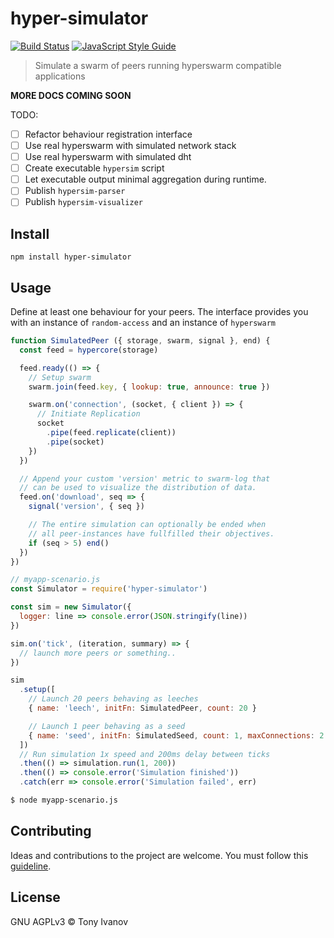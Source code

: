 # hyper-simulator

[![Build Status](https://travis-ci.org/decentstack/hyper-simulator.svg?branch=master)](https://travis-ci.org/decentstack/hyper-simulator)
[![JavaScript Style Guide](https://img.shields.io/badge/code_style-standard-brightgreen.svg)](https://standardjs.com)

> Simulate a swarm of peers running hyperswarm compatible applications

**MORE DOCS COMING SOON**

TODO:

- [ ] Refactor behaviour registration interface
- [ ] Use real hyperswarm with simulated network stack
- [ ] Use real hyperswarm with simulated dht
- [ ] Create executable `hypersim` script
- [ ] Let executable output minimal aggregation during runtime.
- [ ] Publish `hypersim-parser`
- [ ] Publish `hypersim-visualizer`

## <a name="install"></a> Install

```
npm install hyper-simulator
```

## <a name="usage"></a> Usage

Define at least one behaviour for your peers.
The interface provides you with an instance of `random-access` and
an instance of `hyperswarm`

```js
function SimulatedPeer ({ storage, swarm, signal }, end) {
  const feed = hypercore(storage)

  feed.ready(() => {
    // Setup swarm
    swarm.join(feed.key, { lookup: true, announce: true })

    swarm.on('connection', (socket, { client }) => {
      // Initiate Replication
      socket
        .pipe(feed.replicate(client))
        .pipe(socket)
    })
  })

  // Append your custom 'version' metric to swarm-log that
  // can be used to visualize the distribution of data.
  feed.on('download', seq => {
    signal('version', { seq })

    // The entire simulation can optionally be ended when
    // all peer-instances have fullfilled their objectives.
    if (seq > 5) end()
  })
})
```

```js
// myapp-scenario.js
const Simulator = require('hyper-simulator')

const sim = new Simulator({
  logger: line => console.error(JSON.stringify(line))
})

sim.on('tick', (iteration, summary) => {
  // launch more peers or something..
})

sim
  .setup([
    // Launch 20 peers behaving as leeches
    { name: 'leech', initFn: SimulatedPeer, count: 20 }

    // Launch 1 peer behaving as a seed
    { name: 'seed', initFn: SimulatedSeed, count: 1, maxConnections: 2 }
  ])
  // Run simulation 1x speed and 200ms delay between ticks
  .then(() => simulation.run(1, 200))
  .then(() => console.error('Simulation finished'))
  .catch(err => console.error('Simulation failed', err)
```

```bash
$ node myapp-scenario.js
```

## <a name="contribute"></a> Contributing

Ideas and contributions to the project are welcome. You must follow this [guideline](https://github.com/decentstack/hyper-simulator/blob/master/CONTRIBUTING.md).

## License

GNU AGPLv3 © Tony Ivanov
